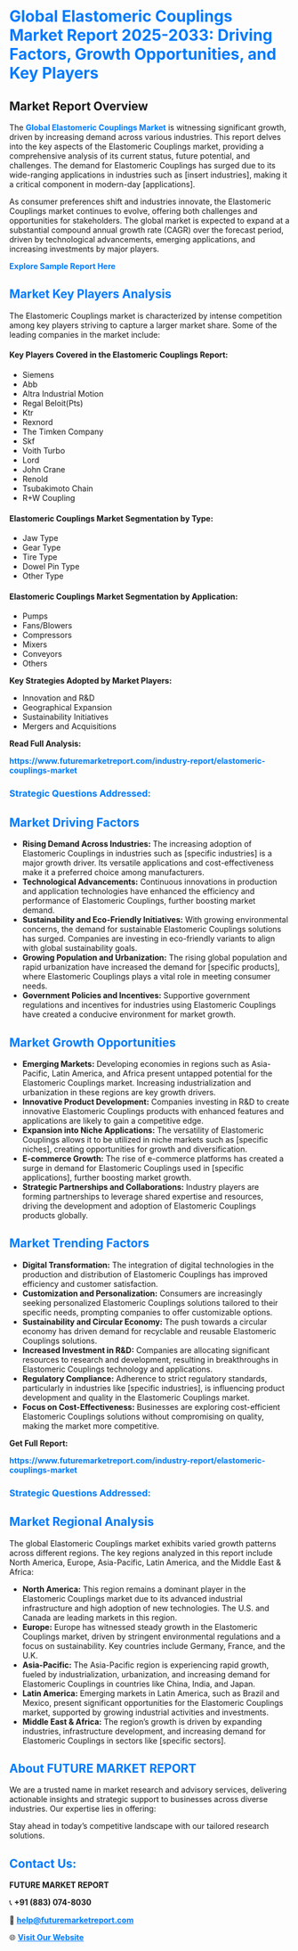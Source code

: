 <h1 style="color: #007BFF;">Global Elastomeric Couplings Market Report 2025-2033: Driving Factors, Growth Opportunities, and Key Players</h1>

<section id="overview">
<h2>Market Report Overview</h2>
<p>The <a href="https://www.futuremarketreport.com/industry-report/elastomeric-couplings-market" style="color: #007BFF; text-decoration: none;"><strong>Global Elastomeric Couplings Market</strong></a> is witnessing significant growth, driven by increasing demand across various industries. This report delves into the key aspects of the Elastomeric Couplings market, providing a comprehensive analysis of its current status, future potential, and challenges. The demand for Elastomeric Couplings has surged due to its wide-ranging applications in industries such as [insert industries], making it a critical component in modern-day [applications].</p>
<p>As consumer preferences shift and industries innovate, the Elastomeric Couplings market continues to evolve, offering both challenges and opportunities for stakeholders. The global market is expected to expand at a substantial compound annual growth rate (CAGR) over the forecast period, driven by technological advancements, emerging applications, and increasing investments by major players.</p>
</section>

<section id="overview">
<p><a href="https://www.futuremarketreport.com/request-sample/reportId=30924" style="color: #007BFF; text-decoration: none;"><strong>Explore Sample Report Here</strong></a></p>
</section>

<section id="key-players">
<h2 style="color: #007BFF;">Market Key Players Analysis</h2>
<p>The Elastomeric Couplings market is characterized by intense competition among key players striving to capture a larger market share. Some of the leading companies in the market include:</p>
<h4>Key Players Covered in the Elastomeric Couplings Report:</h4>
<ul><li>Siemens</li><li>Abb</li><li>Altra Industrial Motion</li><li>Regal Beloit(Pts)</li><li>Ktr</li><li>Rexnord</li><li>The Timken Company</li><li>Skf</li><li>Voith Turbo</li><li>Lord</li><li>John Crane</li><li>Renold</li><li>Tsubakimoto Chain</li><li>R+W Coupling</li></ul>
<h4>Elastomeric Couplings Market Segmentation by Type:</h4>
<ul><li>Jaw Type</li><li>Gear Type</li><li>Tire Type</li><li>Dowel Pin Type</li><li>Other Type</li></ul>

<h4>Elastomeric Couplings Market Segmentation by Application:</h4>
<ul><li>Pumps</li><li>Fans/Blowers</li><li>Compressors</li><li>Mixers</li><li>Conveyors</li><li>Others</li></ul>
<p><strong>Key Strategies Adopted by Market Players:</strong></p>
<ul>
<li>Innovation and R&D</li>
<li>Geographical Expansion</li>
<li>Sustainability Initiatives</li>
<li>Mergers and Acquisitions</li>
</ul>
</section>

<section>
<p><strong>Read Full Analysis: </strong></p><a href="https://www.futuremarketreport.com/industry-report/elastomeric-couplings-market" style="color: #007BFF; text-decoration: none;"><strong>https://www.futuremarketreport.com/industry-report/elastomeric-couplings-market</strong></a>
<h3 style="color: #007BFF;">Strategic Questions Addressed:</h3>
</section>

<section id="driving-factors">
<h2 style="color: #007BFF;">Market Driving Factors</h2>
<ul>
<li><strong>Rising Demand Across Industries:</strong> The increasing adoption of Elastomeric Couplings in industries such as [specific industries] is a major growth driver. Its versatile applications and cost-effectiveness make it a preferred choice among manufacturers.</li>
<li><strong>Technological Advancements:</strong> Continuous innovations in production and application technologies have enhanced the efficiency and performance of Elastomeric Couplings, further boosting market demand.</li>
<li><strong>Sustainability and Eco-Friendly Initiatives:</strong> With growing environmental concerns, the demand for sustainable Elastomeric Couplings solutions has surged. Companies are investing in eco-friendly variants to align with global sustainability goals.</li>
<li><strong>Growing Population and Urbanization:</strong> The rising global population and rapid urbanization have increased the demand for [specific products], where Elastomeric Couplings plays a vital role in meeting consumer needs.</li>
<li><strong>Government Policies and Incentives:</strong> Supportive government regulations and incentives for industries using Elastomeric Couplings have created a conducive environment for market growth.</li>
</ul>
</section>

<section id="growth-opportunities">
<h2 style="color: #007BFF;">Market Growth Opportunities</h2>
<ul>
<li><strong>Emerging Markets:</strong> Developing economies in regions such as Asia-Pacific, Latin America, and Africa present untapped potential for the Elastomeric Couplings market. Increasing industrialization and urbanization in these regions are key growth drivers.</li>
<li><strong>Innovative Product Development:</strong> Companies investing in R&D to create innovative Elastomeric Couplings products with enhanced features and applications are likely to gain a competitive edge.</li>
<li><strong>Expansion into Niche Applications:</strong> The versatility of Elastomeric Couplings allows it to be utilized in niche markets such as [specific niches], creating opportunities for growth and diversification.</li>
<li><strong>E-commerce Growth:</strong> The rise of e-commerce platforms has created a surge in demand for Elastomeric Couplings used in [specific applications], further boosting market growth.</li>
<li><strong>Strategic Partnerships and Collaborations:</strong> Industry players are forming partnerships to leverage shared expertise and resources, driving the development and adoption of Elastomeric Couplings products globally.</li>
</ul>
</section>

<section id="trending-factors">
<h2 style="color: #007BFF;">Market Trending Factors</h2>
<ul>
<li><strong>Digital Transformation:</strong> The integration of digital technologies in the production and distribution of Elastomeric Couplings has improved efficiency and customer satisfaction.</li>
<li><strong>Customization and Personalization:</strong> Consumers are increasingly seeking personalized Elastomeric Couplings solutions tailored to their specific needs, prompting companies to offer customizable options.</li>
<li><strong>Sustainability and Circular Economy:</strong> The push towards a circular economy has driven demand for recyclable and reusable Elastomeric Couplings solutions.</li>
<li><strong>Increased Investment in R&D:</strong> Companies are allocating significant resources to research and development, resulting in breakthroughs in Elastomeric Couplings technology and applications.</li>
<li><strong>Regulatory Compliance:</strong> Adherence to strict regulatory standards, particularly in industries like [specific industries], is influencing product development and quality in the Elastomeric Couplings market.</li>
<li><strong>Focus on Cost-Effectiveness:</strong> Businesses are exploring cost-efficient Elastomeric Couplings solutions without compromising on quality, making the market more competitive.</li>
</ul>
</section>

<section>
<p><strong>Get Full Report: </strong></p><a href="https://www.futuremarketreport.com/industry-report/elastomeric-couplings-market" style="color: #007BFF; text-decoration: none;"><strong>https://www.futuremarketreport.com/industry-report/elastomeric-couplings-market</strong></a>
<h3 style="color: #007BFF;">Strategic Questions Addressed:</h3>
</section>


<section id="regional-analysis">
<h2 style="color: #007BFF;">Market Regional Analysis</h2>
<p>The global Elastomeric Couplings market exhibits varied growth patterns across different regions. The key regions analyzed in this report include North America, Europe, Asia-Pacific, Latin America, and the Middle East & Africa:</p>
<ul>
<li><strong>North America:</strong> This region remains a dominant player in the Elastomeric Couplings market due to its advanced industrial infrastructure and high adoption of new technologies. The U.S. and Canada are leading markets in this region.</li>
<li><strong>Europe:</strong> Europe has witnessed steady growth in the Elastomeric Couplings market, driven by stringent environmental regulations and a focus on sustainability. Key countries include Germany, France, and the U.K.</li>
<li><strong>Asia-Pacific:</strong> The Asia-Pacific region is experiencing rapid growth, fueled by industrialization, urbanization, and increasing demand for Elastomeric Couplings in countries like China, India, and Japan.</li>
<li><strong>Latin America:</strong> Emerging markets in Latin America, such as Brazil and Mexico, present significant opportunities for the Elastomeric Couplings market, supported by growing industrial activities and investments.</li>
<li><strong>Middle East & Africa:</strong> The region’s growth is driven by expanding industries, infrastructure development, and increasing demand for Elastomeric Couplings in sectors like [specific sectors].</li>
</ul>
</section>

<footer>
<h2 style="color: #007BFF;">About FUTURE MARKET REPORT</h2>
<p>We are a trusted name in market research and advisory services, delivering actionable insights and strategic support to businesses across diverse industries. Our expertise lies in offering:</p>

<p>Stay ahead in today’s competitive landscape with our tailored research solutions.</p>

<h2 style="color: #007BFF;">Contact Us:</h2>
<p><strong>FUTURE MARKET REPORT</strong></p>
<p>📞 <strong>+91 (883) 074-8030</strong></p>
<p>📧 <strong><a href="mailto:help@futuremarketreport.com" style="color: #007BFF;">help@futuremarketreport.com</a></strong></p>
<p>🌐 <strong><a href="https://www.futuremarketreport.com/" style="color: #007BFF;">Visit Our Website</a></strong></p>
</footer>